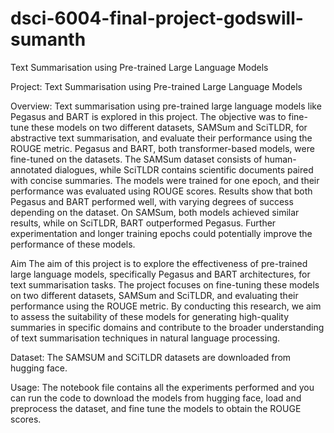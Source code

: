 # dsci-6004-final-project-godswill-sumanth
Text Summarisation using Pre-trained Large Language Models

Project: Text Summarisation using Pre-trained Large Language Models

Overview:
Text summarisation using pre-trained large language models like Pegasus and BART is explored in this project. The objective was to fine-tune these models on two different datasets, SAMSum and SciTLDR, for abstractive text summarisation, and evaluate their performance using the ROUGE metric.
Pegasus and BART, both transformer-based models, were fine-tuned on the datasets. The SAMSum dataset consists of human-annotated dialogues, while SciTLDR contains scientific documents paired with concise summaries. The models were trained for one epoch, and their performance was evaluated using ROUGE scores.
Results show that both Pegasus and BART performed well, with varying degrees of success depending on the dataset. On SAMSum, both models achieved similar results, while on SciTLDR, BART outperformed Pegasus. Further experimentation and longer training epochs could potentially improve the performance of these models.

Aim
The aim of this project is to explore the effectiveness of pre-trained large language models, specifically Pegasus and BART architectures, for text summarisation tasks. The project focuses on fine-tuning these models on two different datasets, SAMSum and SciTLDR, and evaluating their performance using the ROUGE metric. By conducting this research, we aim to assess the suitability of these models for generating high-quality summaries in specific domains and contribute to the broader understanding of text summarisation techniques in natural language processing.


Dataset:
The SAMSUM and SCiTLDR datasets are downloaded from hugging face.

Usage:
The notebook file contains all the experiments performed and you can run the code to download the models from hugging face, load and preprocess the dataset, and fine tune the models to obtain the ROUGE scores.

